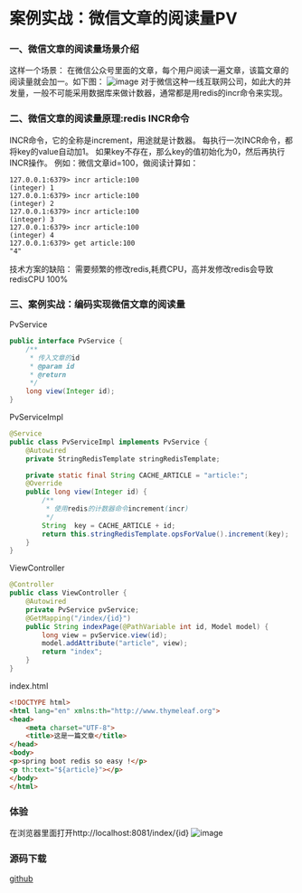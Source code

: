 
# 案例实战：微信文章的阅读量PV
### 一、微信文章的阅读量场景介绍
这样一个场景：
在微信公众号里面的文章，每个用户阅读一遍文章，该篇文章的阅读量就会加一。如下图：
![image](/redis-img/redis-pv.png)
对于微信这种一线互联网公司，如此大的并发量，一般不可能采用数据库来做计数器，通常都是用redis的incr命令来实现。

### 二、微信文章的阅读量原理:redis INCR命令
INCR命令，它的全称是increment，用途就是计数器。
每执行一次INCR命令，都将key的value自动加1。
如果key不存在，那么key的值初始化为0，然后再执行INCR操作。
例如：微信文章id=100，做阅读计算如：
``` 
127.0.0.1:6379> incr article:100
(integer) 1
127.0.0.1:6379> incr article:100
(integer) 2
127.0.0.1:6379> incr article:100
(integer) 3
127.0.0.1:6379> incr article:100
(integer) 4
127.0.0.1:6379> get article:100
"4"
```

技术方案的缺陷：
需要频繁的修改redis,耗费CPU，高并发修改redis会导致 redisCPU 100%


### 三、案例实战：编码实现微信文章的阅读量
PvService
```java
public interface PvService {
    /**
     * 传入文章的id
     * @param id
     * @return
     */
    long view(Integer id);
}
```
PvServiceImpl
```java
@Service
public class PvServiceImpl implements PvService {
    @Autowired
    private StringRedisTemplate stringRedisTemplate;

    private static final String CACHE_ARTICLE = "article:";
    @Override
    public long view(Integer id) {
        /**
         * 使用redis的计数器命令increment(incr)
         */
        String  key = CACHE_ARTICLE + id;
        return this.stringRedisTemplate.opsForValue().increment(key);
    }
}
```

ViewController
```java
@Controller
public class ViewController {
    @Autowired
    private PvService pvService;
    @GetMapping("/index/{id}")
    public String indexPage(@PathVariable int id, Model model) {
        long view = pvService.view(id);
        model.addAttribute("article", view);
        return "index";
    }
}
```
index.html
```html
<!DOCTYPE html>
<html lang="en" xmlns:th="http://www.thymeleaf.org">
<head>
    <meta charset="UTF-8">
    <title>这是一篇文章</title>
</head>
<body>
<p>spring boot redis so easy !</p>
<p th:text="${article}"></p>
</body>
</html>
```
### 体验
在浏览器里面打开http://localhost:8081/index/{id}
![image](/redis-img/redis-pv-01.gif)

### 源码下载
<a href="https://github.com/zhoubiao188/redis/tree/master/redis-string-pv">github</a>